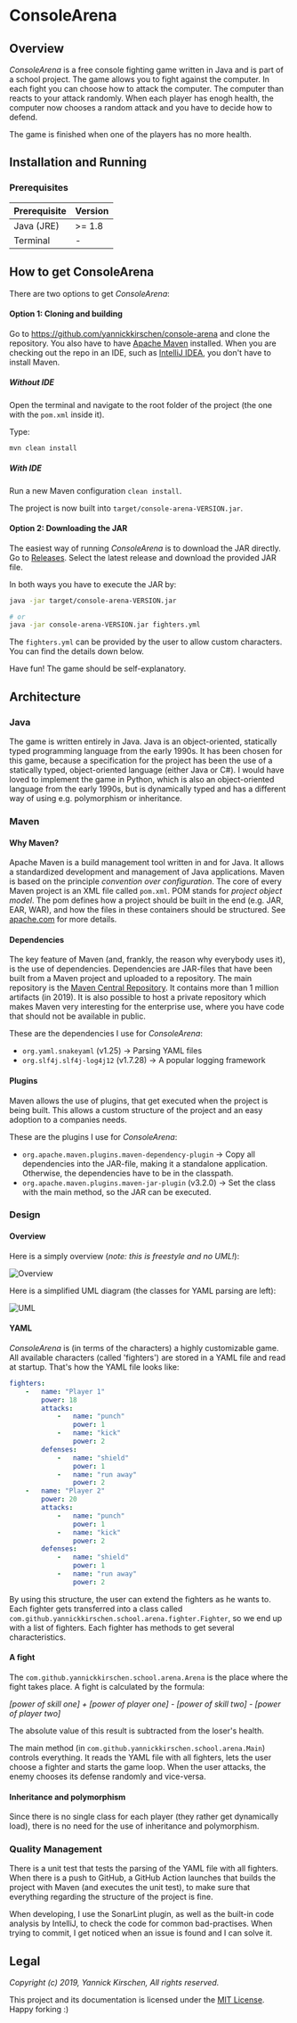 # ConsoleArena

## Overview

*ConsoleArena* is a free console fighting game written in Java and is part of a school project. The game allows
you to fight against the computer. In each fight you can choose how to attack the computer. The computer than reacts
to your attack randomly. When each player has enogh health, the computer now chooses a random attack and you have to
decide how to defend.

The game is finished when one of the players has no more health.

## Installation and Running

### Prerequisites

Prerequisite | Version
------------ | -------------
Java (JRE) | \>= 1.8
Terminal | -

## How to get ConsoleArena

There are two options to get *ConsoleArena*:

#### Option 1: Cloning and building

Go to https://github.com/yannickkirschen/console-arena and clone the repository. You also have to have
[Apache Maven](https://maven.apache.org/) installed. When you are checking out the repo in an IDE, such as
[IntelliJ IDEA](https://www.jetbrains.com/idea/), you don't have to install Maven.

##### Without IDE

Open the terminal and navigate to the root folder of the project (the one with the `pom.xml` inside it).

Type:

```bash
mvn clean install
```

##### With IDE

Run a new Maven configuration `clean install`.

The project is now built into `target/console-arena-VERSION.jar`. 

#### Option 2: Downloading the JAR

The easiest way of running *ConsoleArena* is to download the JAR directly.
Go to [Releases](https://github.com/yannickkirschen/console-arena/releases). Select the latest release and download the
provided JAR file.

In both ways you have to execute the JAR by:

```bash
java -jar target/console-arena-VERSION.jar

# or
java -jar console-arena-VERSION.jar fighters.yml
```

The `fighters.yml` can be provided by the user to allow custom characters.
You can find the details down below.

Have fun! The game should be self-explanatory.

## Architecture

### Java

The game is written entirely in Java. Java is an object-oriented, statically typed programming language from the early 1990s.
It has been chosen for this game, because a specification for the project has been the use of a statically typed, object-oriented
language (either Java or C#). I would have loved to implement the game in Python, which is also an object-oriented language from
the early 1990s, but is dynamically typed and has a different way of using e.g. polymorphism or inheritance.

### Maven

#### Why Maven?

Apache Maven is a build management tool written in and for Java. It allows a standardized development and management of Java
applications. Maven is based on the principle *convention over configuration*. The core of every Maven project is an XML file
called `pom.xml`. POM stands for *project object model*. The pom defines how a project should be built in the end (e.g. JAR, EAR, WAR),
and how the files in these containers should be structured. See [apache.com](http://maven.apache.org/) for more details.

#### Dependencies

The key feature of Maven (and, frankly, the reason why everybody uses it), is the use of dependencies. Dependencies are JAR-files that
have been built from a Maven project and uploaded to a repository.
The main repository is the [Maven Central Repository](https://mvnrepository.com/repos/central). It contains more than 1 million artifacts (in 2019).
It is also possible to host a private repository which makes Maven very interesting for the enterprise use, where you have code that should
not be available in public.

These are the dependencies I use for *ConsoleArena*:

- `org.yaml.snakeyaml` (v1.25) -> Parsing YAML files
- `org.slf4j.slf4j-log4j12` (v1.7.28) -> A popular logging framework

#### Plugins

Maven allows the use of plugins, that get executed when the project is being built. This allows a custom structure of the project
and an easy adoption to a companies needs.

These are the plugins I use for *ConsoleArena*:

- `org.apache.maven.plugins.maven-dependency-plugin` -> Copy all dependencies into the JAR-file, making it a standalone application. Otherwise, the dependencies have to be in the classpath.
- `org.apache.maven.plugins.maven-jar-plugin` (v3.2.0) -> Set the class with the main method, so the JAR can be executed.

### Design

#### Overview

Here is a simply overview (*note: this is freestyle and no UML!*):

![Overview](img/Overview.png)

Here is a simplified UML diagram (the classes for YAML parsing are left):

![UML](img/UML.png)

#### YAML

*ConsoleArena* is (in terms of the characters) a highly customizable game. All available characters (called 'fighters') are stored in a YAML
file and read at startup. That's how the YAML file looks like:

```yaml
fighters:
    -   name: "Player 1"
        power: 18
        attacks:
            -   name: "punch"
                power: 1
            -   name: "kick"
                power: 2
        defenses:
            -   name: "shield"
                power: 1
            -   name: "run away"
                power: 2
    -   name: "Player 2"
        power: 20
        attacks:
            -   name: "punch"
                power: 1
            -   name: "kick"
                power: 2
        defenses:
            -   name: "shield"
                power: 1
            -   name: "run away"
                power: 2
```

By using this structure, the user can extend the fighters as he wants to. Each fighter gets transferred into a class called
`com.github.yannickkirschen.school.arena.fighter.Fighter`, so we end up with a list of fighters. Each fighter has methods to get several characteristics.

#### A fight

The `com.github.yannickkirschen.school.arena.Arena` is the place where the fight takes place. A fight is calculated by the formula:

*[power of skill one] + [power of player one] - [power of skill two] - [power of player two]*

The absolute value of this result is subtracted from the loser's health.

The main method (in `com.github.yannickkirschen.school.arena.Main`) controls everything. It reads the YAML file with all fighters, lets the user
choose a fighter and starts the game loop. When the user attacks, the enemy chooses its defense randomly and vice-versa.

#### Inheritance and polymorphism

Since there is no single class for each player (they rather get dynamically load), there is no need for the use of inheritance and polymorphism.

### Quality Management

There is a unit test that tests the parsing of the YAML file with all fighters. When there is a push to GitHub, a GitHub Action launches that builds the
project with Maven (and executes the unit test), to make sure that everything regarding the structure of the project is fine.

When developing, I use the SonarLint plugin, as well as the built-in code analysis by IntelliJ, to check the code for common bad-practises. When trying to
commit, I get noticed when an issue is found and I can solve it.

## Legal

*Copyright (c) 2019, Yannick Kirschen, All rights reserved.*

This project and its documentation is licensed under the [MIT License](https://github.com/yannickkirschen/console-arena/blob/master/LICENSE).
Happy forking :)
